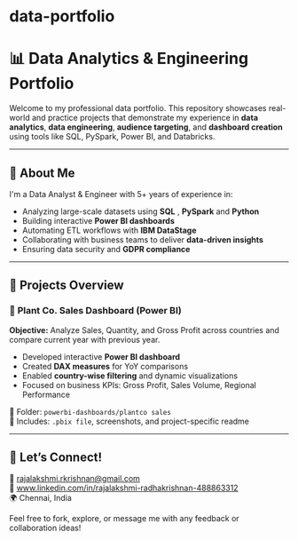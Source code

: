 # data-portfolio
# 📊 Data Analytics & Engineering Portfolio

Welcome to my professional data portfolio. This repository showcases real-world and practice projects that demonstrate my experience in **data analytics**, **data engineering**, **audience targeting**, and **dashboard creation** using tools like SQL, PySpark, Power BI, and Databricks.

---

## 🧠 About Me

I'm a Data Analyst & Engineer with 5+ years of experience in:
- Analyzing large-scale datasets using **SQL** , **PySpark** and **Python**
- Building interactive **Power BI dashboards**
- Automating ETL workflows with **IBM DataStage**
- Collaborating with business teams to deliver **data-driven insights**
- Ensuring data security and **GDPR compliance**

---

## 🚀 Projects Overview

### 🌱 **Plant Co. Sales Dashboard (Power BI)**
**Objective:** Analyze Sales, Quantity, and Gross Profit across countries and compare current year with previous year.

- Developed interactive **Power BI dashboard**
- Created **DAX measures** for YoY comparisons
- Enabled **country-wise filtering** and dynamic visualizations
- Focused on business KPIs: Gross Profit, Sales Volume, Regional Performance

📁 Folder: `powerbi-dashboards/plantco sales`  
📎 Includes: `.pbix file`, screenshots, and project-specific readme

---

## 🤝 Let’s Connect!

📧 rajalakshmi.rkrishnan@gmail.com  
🔗 www.linkedin.com/in/rajalakshmi-radhakrishnan-488863312  
🌍 Chennai, India  

Feel free to fork, explore, or message me with any feedback or collaboration ideas!



